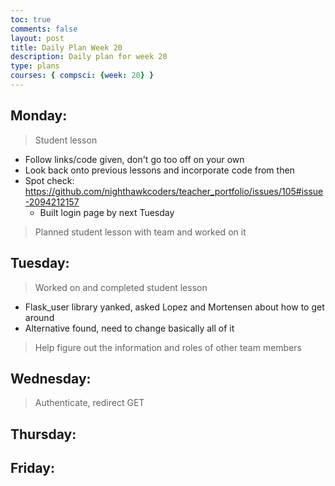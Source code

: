 ```yaml
---
toc: true
comments: false
layout: post
title: Daily Plan Week 20
description: Daily plan for week 20
type: plans
courses: { compsci: {week: 20} }
---
```


## Monday:
> Student lesson
- Follow links/code given, don't go too off on your own
- Look back onto previous lessons and incorporate code from then
- Spot check: https://github.com/nighthawkcoders/teacher_portfolio/issues/105#issue-2094212157
    - Built login page by next Tuesday

> Planned student lesson with team and worked on it

## Tuesday:
> Worked on and completed student lesson
- Flask_user library yanked, asked Lopez and Mortensen about how to get around
- Alternative found, need to change basically all of it

> Help figure out the information and roles of other team members

## Wednesday:
> Authenticate, redirect GET

## Thursday:
> 

## Friday:
> 